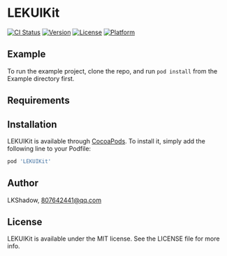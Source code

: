 # LEKUIKit

[![CI Status](https://img.shields.io/travis/LKShadow/LEKUIKit.svg?style=flat)](https://travis-ci.org/LKShadow/LEKUIKit)
[![Version](https://img.shields.io/cocoapods/v/LEKUIKit.svg?style=flat)](https://cocoapods.org/pods/LEKUIKit)
[![License](https://img.shields.io/cocoapods/l/LEKUIKit.svg?style=flat)](https://cocoapods.org/pods/LEKUIKit)
[![Platform](https://img.shields.io/cocoapods/p/LEKUIKit.svg?style=flat)](https://cocoapods.org/pods/LEKUIKit)

## Example

To run the example project, clone the repo, and run `pod install` from the Example directory first.

## Requirements

## Installation

LEKUIKit is available through [CocoaPods](https://cocoapods.org). To install
it, simply add the following line to your Podfile:

```ruby
pod 'LEKUIKit'
```

## Author

LKShadow, 807642441@qq.com

## License

LEKUIKit is available under the MIT license. See the LICENSE file for more info.
